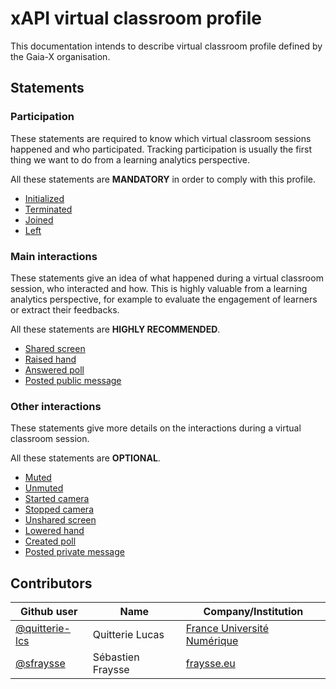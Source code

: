 # xAPI virtual classroom profile

This documentation intends to describe virtual classroom profile defined by the Gaia-X organisation.

## Statements

### Participation

These statements are required to know which virtual classroom sessions happened and who participated.
Tracking participation is usually the first thing we want to do from a learning analytics perspective.

All these statements are **MANDATORY** in order to comply with this profile.

- [Initialized](./statements/mandatory/initialized.md)
- [Terminated](./statements/mandatory/terminated.md)
- [Joined](./statements/mandatory/joined.md)
- [Left](./statements/mandatory/left.md)

### Main interactions

These statements give an idea of what happened during a virtual classroom session, who interacted and how.
This is highly valuable from a learning analytics perspective, for example to evaluate the engagement of learners
or extract their feedbacks. 

All these statements are **HIGHLY RECOMMENDED**.

- [Shared screen](./statements/recommended/shared-screen.md)
- [Raised hand](./statements/recommended/raised-hand.md)
- [Answered poll](./statements/recommended/answered-poll.md)
- [Posted public message](./statements/recommended/posted-public-message.md)

### Other interactions

These statements give more details on the interactions during a virtual classroom session.

All these statements are **OPTIONAL**.

- [Muted](./statements/optional/muted.md)
- [Unmuted](./statements/optional/unmuted.md)
- [Started camera](./statements/optional/started-camera.md)
- [Stopped camera](./statements/optional/stopped-camera.md)
- [Unshared screen](./statements/optional/unshared-screen.md)
- [Lowered hand](./statements/optional/lowered-hand.md)
- [Created poll](./statements/optional/created-poll.md)
- [Posted private message](./statements/optional/posted-private-message.md)

## Contributors

| Github user  | Name            | Company/Institution         |
|----------------|-----------------|-----------------------------|
| [@quitterie-lcs](https://github.com/quitterie-lcs) | Quitterie Lucas | [France Université Numérique](https://www.france-universite-numerique.fr/en/) |
| [@sfraysse](https://github.com/sfraysse) | Sébastien Fraysse | [fraysse.eu](https://fraysse.eu) |
